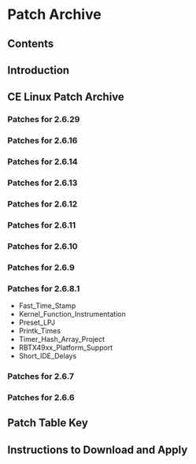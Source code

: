 # Patch Archive
## Contents
## Introduction
## CE Linux Patch Archive
### Patches for 2.6.29
### Patches for 2.6.16
### Patches for 2.6.14
### Patches for 2.6.13
### Patches for 2.6.12
### Patches for 2.6.11
### Patches for 2.6.10
### Patches for 2.6.9
### Patches for 2.6.8.1
* Fast_Time_Stamp
* Kernel_Function_Instrumentation
* Preset_LPJ
* Printk_Times
* Timer_Hash_Array_Project
* RBTX49xx_Platform_Support
* Short_IDE_Delays
### Patches for 2.6.7
### Patches for 2.6.6
## Patch Table Key
## Instructions to Download and Apply
